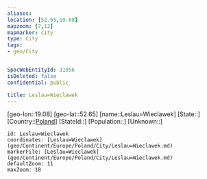 ```yaml
---
aliases: 
location: [52.65,19.08]
mapzoom: [7,12] 
mapmarker: city 
type: City
tags:
- geo/City


SpocWebEntityId: 31956
isDeleted: false
confidential: public

title: Leslau=Wieclawek
---
```

[geo-lon::19.08]
[geo-lat::52.65]
[name::Leslau=Wieclawek]
[State::]
[Country::[Poland](geo/Continent/Europe/Poland.md)]
[StateId::]
[Population::]
[Unknown::]


```leaflet
id: Leslau=Wieclawek
coordinates: [Leslau=Wieclawek](geo/Continent/Europe/Poland/City/Leslau=Wieclawek.md)
markerFile: [Leslau=Wieclawek](geo/Continent/Europe/Poland/City/Leslau=Wieclawek.md)
defaultZoom: 11 
maxZoom: 18
```


